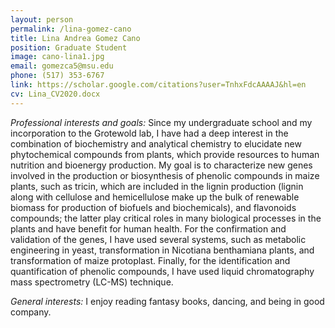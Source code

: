 ```yaml
---
layout: person
permalink: /lina-gomez-cano
title: Lina Andrea Gomez Cano
position: Graduate Student
image: cano-lina1.jpg
email: gomezca5@msu.edu
phone: (517) 353-6767 
link: https://scholar.google.com/citations?user=TnhxFdcAAAAJ&hl=en
cv: Lina_CV2020.docx
---
```


*Professional interests and goals:*  Since my undergraduate school and my incorporation to the Grotewold lab, I have had a deep interest in the combination of biochemistry and analytical chemistry to elucidate new phytochemical compounds from plants, which provide resources to human nutrition and bioenergy production. My goal is to characterize new genes involved in the production or biosynthesis of phenolic compounds in maize plants, such as tricin, which are included in the lignin production (lignin along with cellulose and hemicellulose make up the bulk of renewable biomass for production of biofuels and biochemicals), and flavonoids compounds; the latter play critical roles in many biological processes in the plants and have benefit for human health. For the confirmation and validation of the genes, I have used several systems, such as metabolic engineering in yeast, transformation in Nicotiana benthamiana plants, and transformation of maize protoplast. Finally, for the identification and quantification of phenolic compounds, I have used liquid chromatography mass spectrometry (LC-MS) technique. 

*General interests:* I enjoy reading fantasy books, dancing, and being in good company.